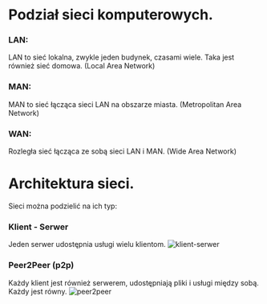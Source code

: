 # Podział sieci komputerowych.
### LAN:
LAN to sieć lokalna, zwykle jeden budynek, czasami wiele. Taka jest również sieć domowa. (Local Area Network)
### MAN:
MAN to sieć łącząca sieci LAN na obszarze miasta. (Metropolitan Area Network)
### WAN:
Rozległa sieć łącząca ze sobą sieci LAN i MAN. (Wide Area Network)
# Architektura sieci.
Sieci można podzielić na ich typ:
### Klient - Serwer
Jeden serwer udostępnia usługi wielu klientom.
![klient-serwer](https://github.com/user-attachments/assets/d2c9bbb7-2ee6-42d1-875e-04968eb9783f)
### Peer2Peer (p2p)
Każdy klient jest również serwerem, udostępniają pliki i usługi między sobą. Każdy jest równy.
![peer2peer](https://github.com/user-attachments/assets/628a5fe6-d331-48cb-aa8f-b73aeac22ec4)
